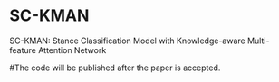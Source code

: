 # SC-KMAN

SC-KMAN: Stance Classification Model with Knowledge-aware Multi-feature Attention Network

#The code will be published after the paper is accepted.
